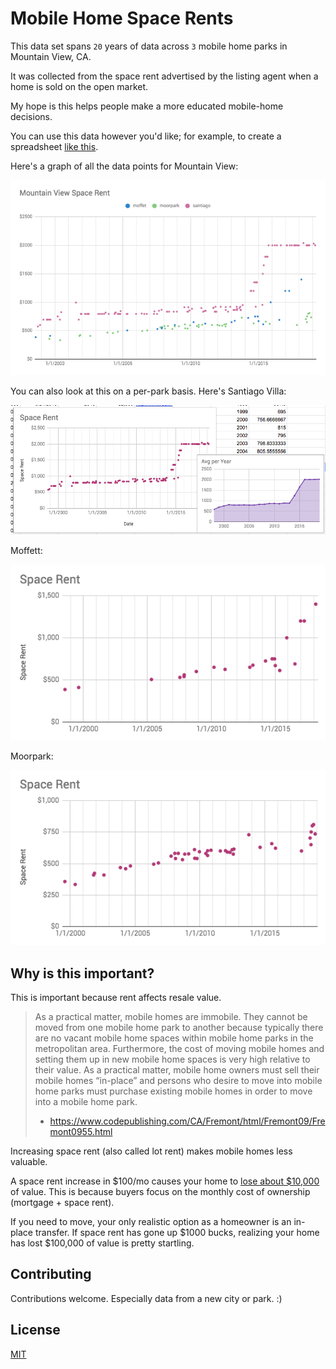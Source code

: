 # Mobile Home Space Rents

This data set spans `20` years of data across `3` mobile home parks in Mountain View, CA.

It was collected from the space rent advertised by the listing agent when a home is sold on the open market.

My hope is this helps people make a more educated mobile-home decisions.

You can use this data however you'd like; for example, to create a spreadsheet [like this][2].

Here's a graph of all the data points for Mountain View:

![Graph of all parks](all-mtv-parks.png)

You can also look at this on a per-park basis. Here's Santiago Villa:

![Santiago space rents](santiago.png)

Moffett:

![Moffett space rents](moffett.png)

Moorpark:

![Moorpark space rents](moorpark.png)

## Why is this important?

This is important because rent affects resale value.

> As a practical matter, mobile homes are immobile. They cannot be moved from one mobile home park to another because typically there are no vacant mobile home spaces within mobile home parks in the metropolitan area. Furthermore, the cost of moving mobile homes and setting them up in new mobile home spaces is very high relative to their value. As a practical matter, mobile home owners must sell their mobile homes “in-place” and persons who desire to move into mobile home parks must purchase existing mobile homes in order to move into a mobile home park.
> - https://www.codepublishing.com/CA/Fremont/html/Fremont09/Fremont0955.html

Increasing space rent (also called lot rent) makes mobile homes less valuable.

A space rent increase in $100/mo causes your home to [lose about $10,000][1] of value. This is because buyers focus on the monthly cost of ownership (mortgage + space rent).

If you need to move, your only realistic option as a homeowner is an in-place transfer. If space rent has gone up $1000 bucks, realizing your home has lost $100,000 of value is pretty startling.

## Contributing

Contributions welcome. Especially data from a new city or park. :)

[1]: https://mvmha.com/in-place-transfer/
[2]: https://docs.google.com/spreadsheets/d/1THy_opV52gCNo4E1thM7DSLqGFrc2oeWJzgCwn6ymGc/edit?usp=sharing

## License

[MIT](https://opensource.org/licenses/MIT)